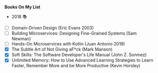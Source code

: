 **Books On My List**

 - 2018 :books:
 - [ ] Domain-Driven Design (Eric Evans 2003)
 - [ ] Building Microservices: Designing Fine-Grained Systems (Sam Newman)
 - [ ] Hands-On Microservices with Kotlin (Juan Antonio 2019)
 - [x] The Subtle Art of Not Giving aF*ck (Mark Manson)
 - [x] Soft Skills: The Software Developer's Life Manual (John Z. Sonmez)
 - [x] Unlimited Memory: How to Use Advanced Learning Strategies to Learn Faster, Remember More and be More Productive (Kevin Horsley)
